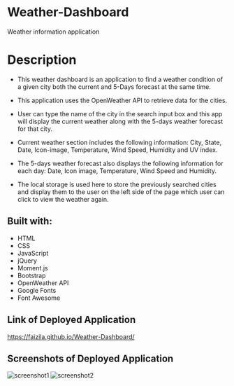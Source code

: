 # Weather-Dashboard

Weather information application

# Description

 * This weather dashboard is an application to find a weather condition of a given city both the current and 5-Days forecast at the same time. 

 * This application uses the OpenWeather API to retrieve data for the cities. 

 * User can type the name of the city in the search input box and this app will display the current weather along with the 5-days weather forecast for that city.

 * Current weather section includes the following information: City, State, Date, Icon-image, Temperature, Wind Speed, Humidity and UV index.

* The 5-days weather forecast also displays the following information for each day: Date, Icon image, Temperature, Wind Speed and Humidity.
 
 * The local storage is used here to store the previously searched cities and display them to the user on the left side of the page which user can click to view the weather again.

## Built with:

* HTML
* CSS
* JavaScript
* jQuery
* Moment.js
* Bootstrap
* OpenWeather API
* Google Fonts
* Font Awesome

## Link of Deployed Application

https://faizila.github.io/Weather-Dashboard/

## Screenshots of Deployed Application

![screenshot1](https://user-images.githubusercontent.com/78191579/135791043-306382e9-c0c0-47d1-a7bd-7c183398d923.JPG)
![screenshot2](https://user-images.githubusercontent.com/78191579/135791048-5269f567-f5fb-4d96-b054-c26f962e5658.JPG)

